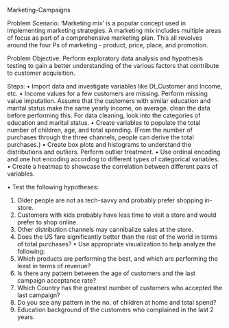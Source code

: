 Marketing-Campaigns

Problem Scenario:
‘Marketing mix’ is a popular concept used in implementing marketing strategies. A marketing mix includes multiple areas of focus as part of a comprehensive marketing plan. This all revolves around the four Ps of marketing - product, price, place, and promotion.

Problem Objective:
Perform exploratory data analysis and hypothesis testing to gain a better understanding of the various factors that contribute to customer acquisition.

Steps:
•	Import data and investigate variables like Dt_Customer and Income, etc.
•	Income values for a few customers are missing.
Perform missing value imputation.
Assume that the customers with similar education and marital status make the same yearly income, on average.
clean the data before performing this. For data cleaning, look into the categories of education and marital status. 
•	Create variables to populate the total number of children, age, and total spending.
(From the number of purchases through the three channels, people can derive the total purchases.)
•	Create box plots and histograms to understand the distributions and outliers. Perform outlier treatment.
•	Use ordinal encoding and one hot encoding according to different types of categorical variables.
•	Create a heatmap to showcase the correlation between different pairs of variables.

•	Test the following hypotheses:
1.	Older people are not as tech-savvy and probably prefer shopping in-store.
2.	Customers with kids probably have less time to visit a store and would prefer to shop online.
3.	Other distribution channels may cannibalize sales at the store.
4.	Does the US fare significantly better than the rest of the world in terms of total purchases?
•	Use appropriate visualization to help analyze the following:
1.	Which products are performing the best, and which are performing the least in terms of revenue?
2.	Is there any pattern between the age of customers and the last campaign acceptance rate?
3.	Which Country has the greatest number of customers who accepted the last campaign?
4.	Do you see any pattern in the no. of children at home and total spend?
5.	Education background of the customers who complained in the last 2 years.

